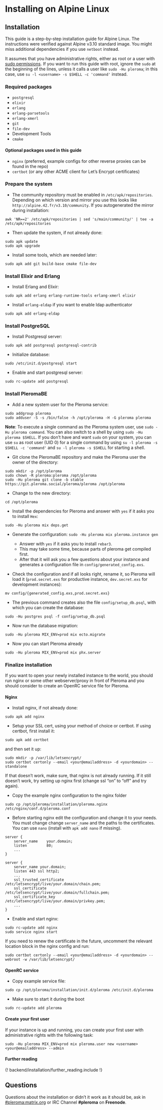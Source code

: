 # Installing on Alpine Linux
## Installation

This guide is a step-by-step installation guide for Alpine Linux. The instructions were verified against Alpine v3.10 standard image. You might miss additional dependencies if you use `netboot` instead.

It assumes that you have administrative rights, either as root or a user with [sudo permissions](https://www.linode.com/docs/tools-reference/custom-kernels-distros/install-alpine-linux-on-your-linode/#configuration). If you want to run this guide with root, ignore the `sudo` at the beginning of the lines, unless it calls a user like `sudo -Hu pleroma`; in this case, use `su -l <username> -s $SHELL -c 'command'` instead.

### Required packages

* `postgresql`
* `elixir`
* `erlang`
* `erlang-parsetools`
* `erlang-xmerl`
* `git`
* `file-dev`
* Development Tools
* `cmake`

#### Optional packages used in this guide

* `nginx` (preferred, example configs for other reverse proxies can be found in the repo)
* `certbot` (or any other ACME client for Let’s Encrypt certificates)

### Prepare the system

* The community repository must be enabled in `/etc/apk/repositories`. Depending on which version and mirror you use this looks like `http://alpine.42.fr/v3.10/community`. If you autogenerated the mirror during installation:

```shell
awk 'NR==2' /etc/apk/repositories | sed 's/main/community/' | tee -a /etc/apk/repositories
```


* Then update the system, if not already done:

```shell
sudo apk update
sudo apk upgrade
```

* Install some tools, which are needed later:

```shell
sudo apk add git build-base cmake file-dev
```

### Install Elixir and Erlang

* Install Erlang and Elixir:

```shell
sudo apk add erlang erlang-runtime-tools erlang-xmerl elixir
```

* Install `erlang-eldap` if you want to enable ldap authenticator

```shell
sudo apk add erlang-eldap
```
### Install PostgreSQL

* Install Postgresql server:

```shell
sudo apk add postgresql postgresql-contrib
```

* Initialize database:

```shell
sudo /etc/init.d/postgresql start
```

* Enable and start postgresql server:

```shell
sudo rc-update add postgresql
```

### Install PleromaBE

* Add a new system user for the Pleroma service:

```shell
sudo addgroup pleroma
sudo adduser -S -s /bin/false -h /opt/pleroma -H -G pleroma pleroma
```

**Note**: To execute a single command as the Pleroma system user, use `sudo -Hu pleroma command`. You can also switch to a shell by using `sudo -Hu pleroma $SHELL`. If you don’t have and want `sudo` on your system, you can use `su` as root user (UID 0) for a single command by using `su -l pleroma -s $SHELL -c 'command'` and `su -l pleroma -s $SHELL` for starting a shell.

* Git clone the PleromaBE repository and make the Pleroma user the owner of the directory:

```shell
sudo mkdir -p /opt/pleroma
sudo chown -R pleroma:pleroma /opt/pleroma
sudo -Hu pleroma git clone -b stable https://git.pleroma.social/pleroma/pleroma /opt/pleroma
```

* Change to the new directory:

```shell
cd /opt/pleroma
```

* Install the dependencies for Pleroma and answer with `yes` if it asks you to install `Hex`:

```shell
sudo -Hu pleroma mix deps.get
```

* Generate the configuration: `sudo -Hu pleroma mix pleroma.instance gen`
  * Answer with `yes` if it asks you to install `rebar3`.
  * This may take some time, because parts of pleroma get compiled first.
  * After that it will ask you a few questions about your instance and generates a configuration file in `config/generated_config.exs`.

* Check the configuration and if all looks right, rename it, so Pleroma will load it (`prod.secret.exs` for productive instance, `dev.secret.exs` for development instances):

```shell
mv config/{generated_config.exs,prod.secret.exs}
```

* The previous command creates also the file `config/setup_db.psql`, with which you can create the database:

```shell
sudo -Hu postgres psql -f config/setup_db.psql
```

* Now run the database migration:

```shell
sudo -Hu pleroma MIX_ENV=prod mix ecto.migrate
```

* Now you can start Pleroma already

```shell
sudo -Hu pleroma MIX_ENV=prod mix phx.server
```

### Finalize installation

If you want to open your newly installed instance to the world, you should run nginx or some other webserver/proxy in front of Pleroma and you should consider to create an OpenRC service file for Pleroma.

#### Nginx

* Install nginx, if not already done:

```shell
sudo apk add nginx
```

* Setup your SSL cert, using your method of choice or certbot. If using certbot, first install it:

```shell
sudo apk add certbot
```

and then set it up:

```shell
sudo mkdir -p /var/lib/letsencrypt/
sudo certbot certonly --email <your@emailaddress> -d <yourdomain> --standalone
```

If that doesn’t work, make sure, that nginx is not already running. If it still doesn’t work, try setting up nginx first (change ssl “on” to “off” and try again).

* Copy the example nginx configuration to the nginx folder

```shell
sudo cp /opt/pleroma/installation/pleroma.nginx /etc/nginx/conf.d/pleroma.conf
```

* Before starting nginx edit the configuration and change it to your needs. You must change change `server_name` and the paths to the certificates. You can use `nano` (install with `apk add nano` if missing).

```
server {
    server_name    your.domain;
    listen         80;
    ...
}

server {
    server_name your.domain;
    listen 443 ssl http2;
    ...
    ssl_trusted_certificate   /etc/letsencrypt/live/your.domain/chain.pem;
    ssl_certificate           /etc/letsencrypt/live/your.domain/fullchain.pem;
    ssl_certificate_key       /etc/letsencrypt/live/your.domain/privkey.pem;
    ...
}
```

* Enable and start nginx:

```shell
sudo rc-update add nginx
sudo service nginx start
```

If you need to renew the certificate in the future, uncomment the relevant location block in the nginx config and run:

```shell
sudo certbot certonly --email <your@emailaddress> -d <yourdomain> --webroot -w /var/lib/letsencrypt/
```

#### OpenRC service

* Copy example service file:

```shell
sudo cp /opt/pleroma/installation/init.d/pleroma /etc/init.d/pleroma
```

* Make sure to start it during the boot

```shell
sudo rc-update add pleroma
```

#### Create your first user

If your instance is up and running, you can create your first user with administrative rights with the following task:

```shell
sudo -Hu pleroma MIX_ENV=prod mix pleroma.user new <username> <your@emailaddress> --admin
```

#### Further reading

{! backend/installation/further_reading.include !}

## Questions

Questions about the installation or didn’t it work as it should be, ask in [#pleroma:matrix.org](https://matrix.heldscal.la/#/room/#freenode_#pleroma:matrix.org) or IRC Channel **#pleroma** on **Freenode**.
